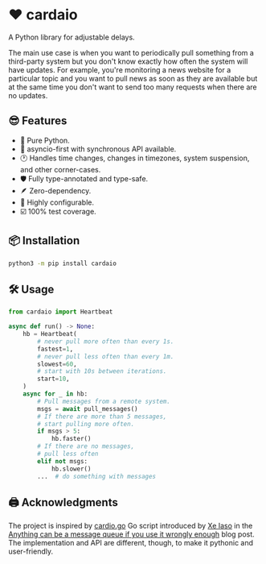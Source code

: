 # ❤️ cardaio

A Python library for adjustable delays.

The main use case is when you want to periodically pull something from a third-party system but you don't know exactly how often the system will have updates. For example, you're monitoring a news website for a particular topic and you want to pull news as soon as they are available but at the same time you don't want to send too many requests when there are no updates.

## 😎 Features

+ 🐍 Pure Python.
+ 🐎 asyncio-first with synchronous API available.
+ 🕐 Handles time changes, changes in timezones, system suspension, and other corner-cases.
+ 🛡 Fully type-annotated and type-safe.
+ 🪶 Zero-dependency.
+ 🔧 Highly configurable.
+ ☑️ 100% test coverage.

## 📦 Installation

```bash
python3 -m pip install cardaio
```

## 🛠️ Usage

```python
from cardaio import Heartbeat

async def run() -> None:
    hb = Heartbeat(
        # never pull more often than every 1s.
        fastest=1,
        # never pull less often than every 1m.
        slowest=60,
        # start with 10s between iterations.
        start=10,
    )
    async for _ in hb:
        # Pull messages from a remote system.
        msgs = await pull_messages()
        # If there are more than 5 messages,
        # start pulling more often.
        if msgs > 5:
            hb.faster()
        # If there are no messages,
        # pull less often
        elif not msgs:
            hb.slower()
        ...  # do something with messages
```

## 🖨 Acknowledgments

The project is inspired by [cardio.go](https://github.com/Xe/x/blob/master/cardio/cardio.go) Go script introduced by [Xe Iaso](https://xeiaso.net/) in the [Anything can be a message queue if you use it wrongly enough](https://xeiaso.net/blog/anything-message-queue) blog post. The implementation and API are different, though, to make it pythonic and user-friendly.
